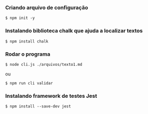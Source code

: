 ### Criando arquivo de configuração
```
$ npm init -y
```
### Instalando biblioteca chalk que ajuda a localizar textos
```
$ npm install chalk
```
### Rodar o programa
```
$ node cli.js ./arquivos/texto1.md
```
ou
```
$ npm run cli validar
```
### Instalando framework de testes Jest
```
$ npm install --save-dev jest
```